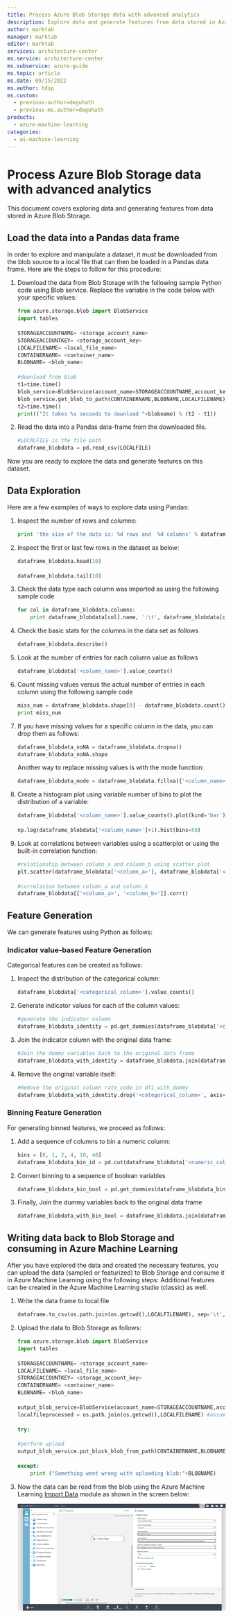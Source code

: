 ```yaml
---
title: Process Azure Blob Storage data with advanced analytics
description: Explore data and generate features from data stored in Azure Blob Storage using advanced analytics.
author: marktab
manager: marktab
editor: marktab
services: architecture-center
ms.service: architecture-center
ms.subservice: azure-guide
ms.topic: article
ms.date: 09/15/2022
ms.author: tdsp
ms.custom:
  - previous-author=deguhath
  - previous-ms.author=deguhath
products:
  - azure-machine-learning
categories:
  - ai-machine-learning
---
```


# Process Azure Blob Storage data with advanced analytics

This document covers exploring data and generating features from data stored in Azure Blob Storage.

## Load the data into a Pandas data frame

In order to explore and manipulate a dataset, it must be downloaded from the blob source to a local file that can then be loaded in a Pandas data frame. Here are the steps to follow for this procedure:

1. Download the data from Blob Storage with the following sample Python code using Blob service. Replace the variable in the code below with your specific values:

    ```python
    from azure.storage.blob import BlobService
    import tables

    STORAGEACCOUNTNAME= <storage_account_name>
    STORAGEACCOUNTKEY= <storage_account_key>
    LOCALFILENAME= <local_file_name>        
    CONTAINERNAME= <container_name>
    BLOBNAME= <blob_name>

    #download from blob
    t1=time.time()
    blob_service=BlobService(account_name=STORAGEACCOUNTNAME,account_key=STORAGEACCOUNTKEY)
    blob_service.get_blob_to_path(CONTAINERNAME,BLOBNAME,LOCALFILENAME)
    t2=time.time()
    print(("It takes %s seconds to download "+blobname) % (t2 - t1))
    ```

2. Read the data into a Pandas data-frame from the downloaded file.

    ```python
    #LOCALFILE is the file path    
    dataframe_blobdata = pd.read_csv(LOCALFILE)
    ```

Now you are ready to explore the data and generate features on this dataset.

## <a name="blob-dataexploration"></a>Data Exploration

Here are a few examples of ways to explore data using Pandas:

1. Inspect the number of rows and columns:

    ```python
    print 'the size of the data is: %d rows and  %d columns' % dataframe_blobdata.shape
    ```

2. Inspect the first or last few rows in the dataset as below:

    ```python
    dataframe_blobdata.head(10)

    dataframe_blobdata.tail(10)
    ```

3. Check the data type each column was imported as using the following sample code

    ```python
    for col in dataframe_blobdata.columns:
        print dataframe_blobdata[col].name, ':\t', dataframe_blobdata[col].dtype
    ```

4. Check the basic stats for the columns in the data set as follows

    ```python
    dataframe_blobdata.describe()
    ```

5. Look at the number of entries for each column value as follows

    ```python
    dataframe_blobdata['<column_name>'].value_counts()
    ```

6. Count missing values versus the actual number of entries in each column using the following sample code

    ```python
    miss_num = dataframe_blobdata.shape[0] - dataframe_blobdata.count()
    print miss_num
    ```

7. If you have missing values for a specific column in the data, you can drop them as follows:

    ```python
    dataframe_blobdata_noNA = dataframe_blobdata.dropna()
    dataframe_blobdata_noNA.shape
    ```

    Another way to replace missing values is with the mode function:

    ```python
    dataframe_blobdata_mode = dataframe_blobdata.fillna({'<column_name>':dataframe_blobdata['<column_name>'].mode()[0]})  
    ```

8. Create a histogram plot using variable number of bins to plot the distribution of a variable:

    ```python
    dataframe_blobdata['<column_name>'].value_counts().plot(kind='bar')

    np.log(dataframe_blobdata['<column_name>']+1).hist(bins=50)
    ```

9. Look at correlations between variables using a scatterplot or using the built-in correlation function:

    ```python
    #relationship between column_a and column_b using scatter plot
    plt.scatter(dataframe_blobdata['<column_a>'], dataframe_blobdata['<column_b>'])

    #correlation between column_a and column_b
    dataframe_blobdata[['<column_a>', '<column_b>']].corr()
    ```

## <a name="blob-featuregen"></a>Feature Generation

We can generate features using Python as follows:

### <a name="blob-countfeature"></a>Indicator value-based Feature Generation
Categorical features can be created as follows:

1. Inspect the distribution of the categorical column:

    ```python
    dataframe_blobdata['<categorical_column>'].value_counts()
    ```

2. Generate indicator values for each of the column values:

    ```python
    #generate the indicator column
    dataframe_blobdata_identity = pd.get_dummies(dataframe_blobdata['<categorical_column>'], prefix='<categorical_column>_identity')
    ```

3. Join the indicator column with the original data frame:

    ```python
    #Join the dummy variables back to the original data frame
    dataframe_blobdata_with_identity = dataframe_blobdata.join(dataframe_blobdata_identity)
    ```

4. Remove the original variable itself:

    ```python
    #Remove the original column rate_code in df1_with_dummy
    dataframe_blobdata_with_identity.drop('<categorical_column>', axis=1, inplace=True)
    ```

### <a name="blob-binningfeature"></a>Binning Feature Generation

For generating binned features, we proceed as follows:

1. Add a sequence of columns to bin a numeric column:

    ```python
    bins = [0, 1, 2, 4, 10, 40]
    dataframe_blobdata_bin_id = pd.cut(dataframe_blobdata['<numeric_column>'], bins)
    ```

2. Convert binning to a sequence of boolean variables

    ```python
    dataframe_blobdata_bin_bool = pd.get_dummies(dataframe_blobdata_bin_id, prefix='<numeric_column>')
    ```

3. Finally, Join the dummy variables back to the original data frame

    ```python
    dataframe_blobdata_with_bin_bool = dataframe_blobdata.join(dataframe_blobdata_bin_bool)  
    ```

## <a name="sql-featuregen"></a>Writing data back to Blob Storage and consuming in Azure Machine Learning

After you have explored the data and created the necessary features, you can upload the data (sampled or featurized) to Blob Storage and consume it in Azure Machine Learning using the following steps: Additional features can be created in the Azure Machine Learning studio (classic) as well.

1. Write the data frame to local file

    ```python
    dataframe.to_csv(os.path.join(os.getcwd(),LOCALFILENAME), sep='\t', encoding='utf-8', index=False)
    ```

2. Upload the data to Blob Storage as follows:

    ```python
    from azure.storage.blob import BlobService
    import tables

    STORAGEACCOUNTNAME= <storage_account_name>
    LOCALFILENAME= <local_file_name>
    STORAGEACCOUNTKEY= <storage_account_key>
    CONTAINERNAME= <container_name>
    BLOBNAME= <blob_name>

    output_blob_service=BlobService(account_name=STORAGEACCOUNTNAME,account_key=STORAGEACCOUNTKEY)    
    localfileprocessed = os.path.join(os.getcwd(),LOCALFILENAME) #assuming file is in current working directory

    try:

    #perform upload
    output_blob_service.put_block_blob_from_path(CONTAINERNAME,BLOBNAME,localfileprocessed)

    except:            
        print ("Something went wrong with uploading blob:"+BLOBNAME)
    ```

3. Now the data can be read from the blob using the Azure Machine Learning [Import Data][import-data] module as shown in the screen below:

    ![reader blob][1]

[1]: ./media/data-blob/reader-blob.png

<!-- Links -->

[import-data]: /azure/machine-learning/studio-module-reference/import-data
